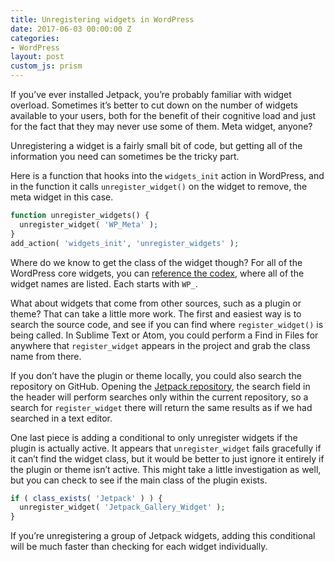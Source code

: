 ```yaml
---
title: Unregistering widgets in WordPress
date: 2017-06-03 00:00:00 Z
categories:
- WordPress
layout: post
custom_js: prism
---
```


If you’ve ever installed Jetpack, you’re probably familiar with widget overload. Sometimes it’s better to cut down on the number of widgets available to your users, both for the benefit of their cognitive load and just for the fact that they may never use some of them. Meta widget, anyone?

Unregistering a widget is a fairly small bit of code, but getting all of the information you need can sometimes be the tricky part.

Here is a function that hooks into the `widgets_init` action in WordPress, and in the function it calls `unregister_widget()` on the widget to remove, the meta widget in this case.

```php
function unregister_widgets() {
  unregister_widget( 'WP_Meta' );
}
add_action( 'widgets_init', 'unregister_widgets' );
```

Where do we know to get the class of the widget though? For all of the WordPress core widgets, you can [reference the codex](https://codex.wordpress.org/Function_Reference/unregister_widget), where all of the widget names are listed. Each starts with `WP_`.

What about widgets that come from other sources, such as a plugin or theme? That can take a little more work. The first and easiest way is to search the source code, and see if you can find where `register_widget()` is being called. In Sublime Text or Atom, you could perform a Find in Files for anywhere that `register_widget` appears in the project and grab the class name from there.

If you don’t have the plugin or theme locally, you could also search the repository on GitHub. Opening the [Jetpack repository](https://github.com/Automattic/Jetpack), the search field in the header will perform searches only within the current repository, so a search for `register_widget` there will return the same results as if we had searched in a text editor.

One last piece is adding a conditional to only unregister widgets if the plugin is actually active. It appears that `unregister_widget` fails gracefully if it can’t find the widget class, but it would be better to just ignore it entirely if the plugin or theme isn’t active. This might take a little investigation as well, but you can check to see if the main class of the plugin exists.

```php
if ( class_exists( 'Jetpack' ) ) {
  unregister_widget( 'Jetpack_Gallery_Widget' );
}
```

If you’re unregistering a group of Jetpack widgets, adding this conditional will be much faster than checking for each widget individually.